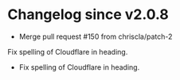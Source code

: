 # Changelog since v2.0.8
- Merge pull request #150 from chriscla/patch-2

Fix spelling of Cloudflare in heading. 
- Fix spelling of Cloudflare in heading. 
